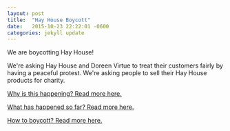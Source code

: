 ```yaml
---
layout: post
title:  "Hay House Boycott"
date:   2015-10-23 22:22:01 -0600
categories: jekyll update
---
```


We are boycotting Hay House!

We're asking Hay House and Doreen Virtue to treat their customers fairly by having a peaceful protest. We're asking people to sell their Hay House products for charity.

[Why is this happening? Read more here.](/why)

[What has happened so far? Read more here.](/what)

[How to boycott? Read more here.](/howto)